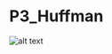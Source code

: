 # P3_Huffman

![alt text](https://upload.wikimedia.org/wikipedia/commons/thumb/c/c5/ArbolCodigoHuffman.svg/300px-ArbolCodigoHuffman.svg.png)

